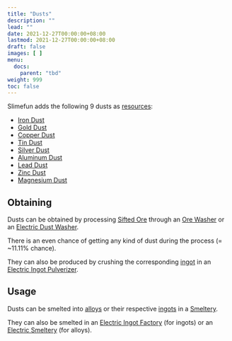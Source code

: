 ```yaml
---
title: "Dusts"
description: ""
lead: ""
date: 2021-12-27T00:00:00+08:00
lastmod: 2021-12-27T00:00:00+08:00
draft: false
images: [ ]
menu:
  docs:
    parent: "tbd"
weight: 999
toc: false
---
```


Slimefun adds the following 9 dusts as [resources](/docs/slimefun/resources):

* [Iron Dust](/docs/slimefun/iron-dust)
* [Gold Dust](/docs/slimefun/gold-dust)
* [Copper Dust](/docs/slimefun/copper-dust)
* [Tin Dust](/docs/slimefun/tin-dust)
* [Silver Dust](/docs/slimefun/silver-dust)
* [Aluminum Dust](/docs/slimefun/aluminum-dust)
* [Lead Dust](/docs/slimefun/lead-dust)
* [Zinc Dust](/docs/slimefun/zinc-dust)
* [Magnesium Dust](/docs/slimefun/magnesium-dust)

## Obtaining

Dusts can be obtained by processing [Sifted Ore](/docs/slimefun/sifted-ore) through an [Ore Washer](/docs/slimefun/ore-washer) or an [Electric Dust Washer](/docs/slimefun/electric-dust-washer).

There is an even chance of getting any kind of dust during the process (= ~11.11% chance).

They can also be produced by crushing the corresponding [ingot](/docs/slimefun/ingots#metals) in an [Electric Ingot Pulverizer](/docs/slimefun/electric-ingot-pulverizer).

## Usage

Dusts can be smelted into [alloys](/docs/slimefun/ingots#alloys) or their respective [ingots](/docs/slimefun/ingots#metals) in a [Smeltery](/docs/slimefun/smeltery).

They can also be smelted in an [Electric Ingot Factory](/docs/slimefun/electric-ingot-factory) (for ingots) or an [Electric Smeltery](/docs/slimefun/electric-smeltery) (for alloys).
